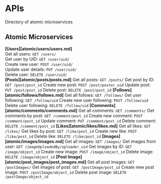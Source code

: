 # APIs
Directory of atomic microservices

## Atomic Microservices
**[Users][atomic/users/users.md]**  
Get all users: `GET /users/`  
Get user by UID: `GET /user/uid/`  
Create new user: `POST /user/uid/`  
Update user details: `PUT /user/uid/`  
Delete user: `DELETE /user/uid/`  
**[Posts][atomic/posts/posts.md]**
Get all posts: `GET /posts/`
Get post by ID: `GET /post/post_id`
Create new post: `POST /post/poster_uid`
Update post: `PUT /post/post_id`
Delete post: `DELETE /post/post_id`
**[Follows][atomic/follows/follows.md]**
Get all follows: `GET /follows/`
Get user following: `GET /follow/uid`
Create new user following: `POST /follow/uid`
Delete user following: `DELETE /follow/uid`
**[Comments][atomic/comments/comments.md]**
Get all comments: `GET /comments/`
Get comments by post: `GET /comment/post_id`
Create new comment: `POST /comment/post_id`
Update comment: `PUT /comment/post_id`
Delete comment: `DELETE /comment/post_id`
**[Likes][atomic/likes/likes.md]**
Get all likes: `GET /likes/`
Get likes by post: `GET /like/post_id`
Create new like: `POST /like/post_id`
Delete like: `DELETE /like/post_id`
**[Images][atomic/images/images.md]**
Get all images: `GET /images/`
Get images from user: `GET /imageUploadedBy/uploader_uid`
Get images by ID: `GET /image/object_id`
Create new image: `POST /image/object_id`
Delete image: `DELETE /image/object_id`
**[Post Image][atomic/post_images/post_images.md]**
Get all post images: `GET /postImages/`
Get images of post: `GET /postImage/post_id`
Create new post image: `POST /postImage/object_id`
Delete post image: `DELETE /postImage/object_id`
